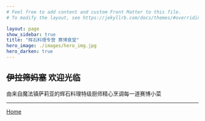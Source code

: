 ```yaml
---
# Feel free to add content and custom Front Matter to this file.
# To modify the layout, see https://jekyllrb.com/docs/themes/#overriding-theme-defaults

layout: page
show_sidebar: true
title: "辉石料理专营 赛博食堂"
hero_image: ./images/hero_img.jpg
hero_darken: true
---
```


## ~~伊拉筛妈塞~~ 欢迎光临

由来自魔法镇萨莉亚的辉石料理特级厨师精心烹调每一道赛博小菜

___

[Home](https://LiZijing0929.github.io)